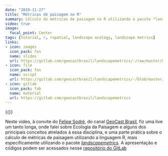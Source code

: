```yaml
---
date: "2019-11-27"
title: "Métricas de paisagem no R"
summary: Cálculo de métricas de paisagem no R utilizando o pacote *landscapemetrics*
video: true
image:
  focal_point: Center
tags: [tutorial, r, rspatial, landscape ecology, landscape metrics]
links:
- icon: images
  icon_pack: fas
  name: slides
  url: https://gitlab.com/geocastbrasil/landscapemetrics/-/raw/master/00_apresentacao/live_metricas_paisagem_geocast.pdf
- icon: file
  icon_pack: fas
  name: script
  url: https://gitlab.com/geocastbrasil/landscapemetrics/-/blob/master/01_script/script_landscapemetrics.R
- icon: gitlab
  icon_pack: fab
  name: material
  url: https://gitlab.com/geocastbrasil/landscapemetrics
---
```


{{<youtube RCTrLx_33D8>}}

Neste vídeo, à convite do [Felipe Sodré](https://twitter.com/FelipeSMBarros), do canal [GeoCast Brasil](https://www.youtube.com/channel/UCLAeX4dyujMoy4xqHvxSDpQ), fiz uma live um tanto longa, onde falei sobre Ecologia da Paisagem e alguns dos principais conceitos atrelados à essa disciplina, e uma parte prática sobre o cálculo de métricas de paisagem utilizando a linguagem R, mais especificamente utilizando o pacote [*landscapemetrics*](https://r-spatialecology.github.io/landscapemetrics/). A apresentação e códigos podem ser acessados nesse [repositório do GitLab](https://gitlab.com/geocastbrasil/landscapemetrics)